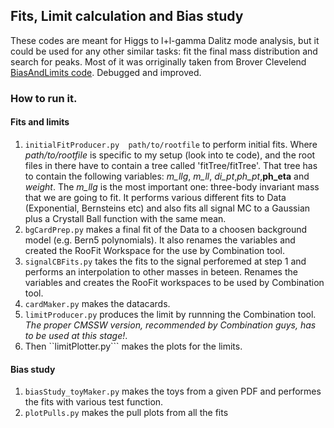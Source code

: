 ## Fits,  Limit calculation and  Bias study
These codes are meant for Higgs to l+l-gamma Dalitz mode analysis,  but it could be used for any other similar tasks: fit the final mass distribution and search for peaks.
Most of it was orriginally taken from Brover Clevelend [BiasAndLimits code][brover].
Debugged and improved.

### How to run it. 
#### Fits and limits
 1. ```initialFitProducer.py  path/to/rootfile``` to perform initial fits. Where _path/to/rootfile_ is specific to my setup (look into te code), and the root files in there have to contain a tree called 'fitTree/fitTree'. That tree has to contain the following variables: *m_llg*, *m_ll*, *di_pt*,*ph_pt*,**ph_eta** and *weight*. The *m_llg* is the most important one: three-body invariant mass that we are going to fit. 
 It performs various different fits to Data (Exponential, Bernsteins etc) and also fits all signal MC to a  Gaussian plus a Crystall Ball function with the same mean.
 2. ```bgCardPrep.py``` makes a final fit of the Data to a choosen background model (e.g. Bern5 polynomials). It also renames the variables and created the RooFit Workspace for the use by Combination tool. 
 3. ```signalCBFits.py```  takes the fits to the signal perforemed at step 1 and performs an interpolation to other masses in beteen. Renames the variables and creates the RooFit workspaces to be used by Combination tool. 
 4. ```cardMaker.py``` makes the datacards.
 5. ```limitProducer.py``` produces the limit by runnning the Combination tool. *The proper CMSSW version, recommended by Combination guys, has to be used at this stage!*. 
 6. Then ``limitPlotter.py``` makes the plots for the limits.

#### Bias study
 1. ```biasStudy_toyMaker.py``` makes the toys from a given PDF and performes the fits with various test function.
 2. ```plotPulls.py``` makes the pull plots from all the fits
 
[brover]: https://github.com/brovercleveland/BiasAndLimits
